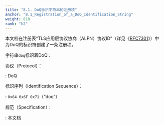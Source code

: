 ```yaml
---
title: "8.1. DoQ标识字符串的注册项"
anchor: "8.1_Registration_of_a_DoQ_Identification_String"
weight: 810
rank: "h2"
---
```


本文档在注册表“TLS应用层协议协商（ALPN）协议ID”（详见《[RFC7301]()》）中为DoQ的标识符创建了一条注册项。

字符串`doq`标识着DoQ：

协议（Protocol）：

:   DoQ

标识序列（Identification Sequence）：

:   `0x64 0x6F 0x71`（“doq”）

规范（Specification）：

:   本文档
